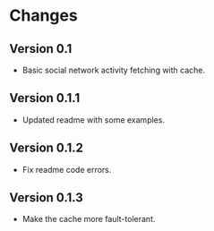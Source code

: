 Changes
=======

Version 0.1
-------------

* Basic social network activity fetching with cache. 

Version 0.1.1
-------------

* Updated readme with some examples. 

Version 0.1.2
-------------

* Fix readme code errors. 

Version 0.1.3
-------------

* Make the cache more fault-tolerant.
